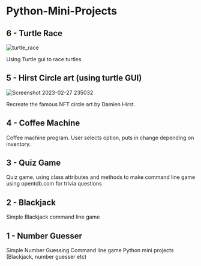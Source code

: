 # Python-Mini-Projects
## 6 - Turtle Race

![turtle_race](https://user-images.githubusercontent.com/89666837/221979339-06c400a9-50d8-432d-9914-2127f8c1c6bb.gif)

Using Turtle gui to race turtles
## 5 - Hirst Circle art (using turtle GUI)

![Screenshot 2023-02-27 235032](https://user-images.githubusercontent.com/89666837/221757287-0e09d2cd-b14b-4d42-ad5a-66cdd43faa0e.png)

Recreate the famous NFT circle art by Damien Hirst. 
## 4 - Coffee Machine
Coffee machine program. User selects option, puts in change depending on inventory.
## 3 - Quiz Game
Quiz game, using class attributes and methods to make command line game using opentdb.com for trivia questions
## 2 - Blackjack 
Simple Blackjack command line game
## 1 - Number Guesser
Simple Number Guessing Command line game
Python mini projects (Blackjack, number guesser etc)

